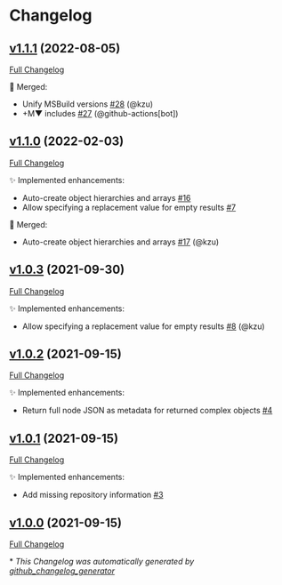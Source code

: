 # Changelog

## [v1.1.1](https://github.com/devlooped/json/tree/v1.1.1) (2022-08-05)

[Full Changelog](https://github.com/devlooped/json/compare/v1.1.0...v1.1.1)

:twisted_rightwards_arrows: Merged:

- Unify MSBuild versions [\#28](https://github.com/devlooped/json/pull/28) (@kzu)
- +M▼ includes [\#27](https://github.com/devlooped/json/pull/27) (@github-actions[bot])

## [v1.1.0](https://github.com/devlooped/json/tree/v1.1.0) (2022-02-03)

[Full Changelog](https://github.com/devlooped/json/compare/v1.0.3...v1.1.0)

:sparkles: Implemented enhancements:

- Auto-create object hierarchies and arrays [\#16](https://github.com/devlooped/json/issues/16)
- Allow specifying a replacement value for empty results [\#7](https://github.com/devlooped/json/issues/7)

:twisted_rightwards_arrows: Merged:

- Auto-create object hierarchies and arrays [\#17](https://github.com/devlooped/json/pull/17) (@kzu)

## [v1.0.3](https://github.com/devlooped/json/tree/v1.0.3) (2021-09-30)

[Full Changelog](https://github.com/devlooped/json/compare/v1.0.2...v1.0.3)

:sparkles: Implemented enhancements:

- Allow specifying a replacement value for empty results [\#8](https://github.com/devlooped/json/pull/8) (@kzu)

## [v1.0.2](https://github.com/devlooped/json/tree/v1.0.2) (2021-09-15)

[Full Changelog](https://github.com/devlooped/json/compare/v1.0.1...v1.0.2)

:sparkles: Implemented enhancements:

- Return full node JSON as metadata for returned complex objects [\#4](https://github.com/devlooped/json/issues/4)

## [v1.0.1](https://github.com/devlooped/json/tree/v1.0.1) (2021-09-15)

[Full Changelog](https://github.com/devlooped/json/compare/v1.0.0...v1.0.1)

:sparkles: Implemented enhancements:

- Add missing repository information [\#3](https://github.com/devlooped/json/issues/3)

## [v1.0.0](https://github.com/devlooped/json/tree/v1.0.0) (2021-09-15)

[Full Changelog](https://github.com/devlooped/json/compare/12e1a266ac3c49826b58e2d02935cfb6c87e1ae1...v1.0.0)



\* *This Changelog was automatically generated by [github_changelog_generator](https://github.com/github-changelog-generator/github-changelog-generator)*

